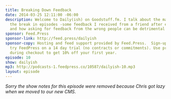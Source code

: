 ```yaml
---
title: Breaking Down Feedback
date: 2014-03-25 12:11:00 -06:00
description: Welcome to Daily(ish) on Goodstuff.fm. I talk about the main reason for
  the break in episodes -some feedback I received from a friend after episode 9 -
  and how asking for feedback from the wrong people can be detrimental to your process.
sponsor: Feed.Press
sponsor-link: http://feed.press/dailyish
sponsor-copy: Hosting and feed support provided by Feed.Press.  Sign-up today and
  try FeedPress on a 14 day trial (no contracts or commitments). Use promo code "dailyish"
  during checkout to get 10% off your first year.
episode: 10
show: dailyish
mp3: http://podcasts-1.feedpress.co/10587/dailyish-10.mp3
layout: episode
---
```


<em>Sorry the show notes for this episode were removed because Chris got lazy when we moved to our new CMS</em>.

